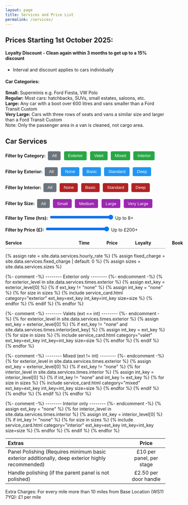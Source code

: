 ```yaml
---
layout: page
title: Services and Price List
permalink: /services/
---
```


## Prices Starting 1st October 2025:

#### Loyalty Discount - Clean again within 3 months to get up to a 15% discount 
 - Interval and discount applies to cars individually

#### Car Categories:
**Small:** Superminis e.g. Ford Fiesta, VW Polo  
**Regular:** Most cars: hatchbacks, SUVs, small estates, saloons, etc.  
**Large:** Any car with a boot over 600 litres and vans smaller than a Ford Transit Custom  
**Very Large:** Cars with three rows of seats and vans a similar size and larger than a Ford Transit Custom  
Note: Only the passenger area in a van is cleaned, not cargo area.  

<h2 style="margin-bottom:1rem;">Car Services</h2>

<!-- Filter Controls -->
<div style="margin-bottom:1rem;">
  <strong>Filter by Category:</strong>
  <button onclick="filterServices('all')" style="display:inline-block;padding:0.4rem 0.8rem;margin:0.2rem;
               background:#6c757d;color:#fff;border:none;border-radius:4px;cursor:pointer;">All</button>
  <button onclick="filterServices('exterior')" style="display:inline-block;padding:0.4rem 0.8rem;margin:0.2rem;
               background:#28a745;color:#fff;border:none;border-radius:4px;cursor:pointer;">Exterior</button>
  <button onclick="filterServices('valet')" style="display:inline-block;padding:0.4rem 0.8rem;margin:0.2rem;
               background:#28a745;color:#fff;border:none;border-radius:4px;cursor:pointer;">Valet</button>
  <button onclick="filterServices('mixed')" style="display:inline-block;padding:0.4rem 0.8rem;margin:0.2rem;
               background:#28a745;color:#fff;border:none;border-radius:4px;cursor:pointer;">Mixed</button>
  <button onclick="filterServices('interior')" style="display:inline-block;padding:0.4rem 0.8rem;margin:0.2rem;
               background:#28a745;color:#fff;border:none;border-radius:4px;cursor:pointer;">Interior</button>
</div>

<div style="margin-bottom:1rem;">
  <strong>Filter by Exterior:</strong>
  <button onclick="filterExterior('all')"
          style="display:inline-block;padding:0.4rem 0.8rem;margin:0.2rem;
                 background:#6c757d;color:#fff;border:none;border-radius:4px;cursor:pointer;">
    All
  </button>
  <button onclick="filterExterior('none')"
          style="display:inline-block;padding:0.4rem 0.8rem;margin:0.2rem;
                 background:#2196f3;color:#fff;border:none;border-radius:4px;cursor:pointer;">
    None
  </button>
  <button onclick="filterExterior('basic')"
          style="display:inline-block;padding:0.4rem 0.8rem;margin:0.2rem;
                 background:#2196f3;color:#fff;border:none;border-radius:4px;cursor:pointer;">
    Basic
  </button>
  <button onclick="filterExterior('standard')"
          style="display:inline-block;padding:0.4rem 0.8rem;margin:0.2rem;
                 background:#2196f3;color:#fff;border:none;border-radius:4px;cursor:pointer;">
    Standard
  </button>
  <button onclick="filterExterior('deep')"
          style="display:inline-block;padding:0.4rem 0.8rem;margin:0.2rem;
                 background:#2196f3;color:#fff;border:none;border-radius:4px;cursor:pointer;">
    Deep
  </button>
</div>

<div style="margin-bottom:1rem;">
  <strong>Filter by Interior:</strong>
  <button onclick="filterInterior('all')"
          style="display:inline-block;padding:0.4rem 0.8rem;margin:0.2rem;
                 background:#6c757d;color:#fff;border:none;border-radius:4px;cursor:pointer;">
    All
  </button>
  <button onclick="filterInterior('none')"
          style="display:inline-block;padding:0.4rem 0.8rem;margin:0.2rem;
                 background:#B22222;color:#fff;border:none;border-radius:4px;cursor:pointer;">
    None
  </button>
  <button onclick="filterInterior('basic')"
          style="display:inline-block;padding:0.4rem 0.8rem;margin:0.2rem;
                 background:#B22222;color:#fff;border:none;border-radius:4px;cursor:pointer;">
    Basic
  </button>
  <button onclick="filterInterior('standard')"
          style="display:inline-block;padding:0.4rem 0.8rem;margin:0.2rem;
                 background:#B22222;color:#fff;border:none;border-radius:4px;cursor:pointer;">
    Standard
  </button>
  <button onclick="filterInterior('deep')"
          style="display:inline-block;padding:0.4rem 0.8rem;margin:0.2rem;
                 background:#B22222;color:#fff;border:none;border-radius:4px;cursor:pointer;">
    Deep
  </button>
</div>

<div style="margin-bottom:1rem;">
  <strong>Filter by Size:</strong>
  <button onclick="filterSize('all')" style="display:inline-block;padding:0.4rem 0.8rem;margin:0.2rem;
               background:#6c757d;color:#fff;border:none;border-radius:4px;cursor:pointer;">All</button>
  <button onclick="filterSize('small')" style="display:inline-block;padding:0.4rem 0.8rem;margin:0.2rem;
               background:#9c27b0;color:#fff;border:none;border-radius:4px;cursor:pointer;">Small</button>
  <button onclick="filterSize('medium')" style="display:inline-block;padding:0.4rem 0.8rem;margin:0.2rem;
               background:#9c27b0;color:#fff;border:none;border-radius:4px;cursor:pointer;">Medium</button>
  <button onclick="filterSize('large')" style="display:inline-block;padding:0.4rem 0.8rem;margin:0.2rem;
               background:#9c27b0;color:#fff;border:none;border-radius:4px;cursor:pointer;">Large</button>
  <button onclick="filterSize('very-large')" style="display:inline-block;padding:0.4rem 0.8rem;margin:0.2rem;
               background:#9c27b0;color:#fff;border:none;border-radius:4px;cursor:pointer;">Very Large</button>
</div>

<div style="margin-bottom:1rem;">
  <strong>Filter by Time (hrs):</strong>
  <input type="range" id="timeSlider" min="1" max="8" value="8" step="1"
         oninput="updateTimeFilter(this.value)"
         style="width:200px;">
  <span id="timeValue">Up to 8+</span>
</div>

<div style="margin-bottom:1rem;">
  <strong>Filter by Price (£):</strong>
  <input type="range" id="priceSlider" min="10" max="200" value="200" step="10"
         oninput="updatePriceFilter(this.value)"
         style="width:200px;">
  <span id="priceValue">Up to £200+</span>
</div>

<!-- Service Cards -->
<div id="services-container" style="width:100%;max-width:1000px;margin:0 auto;">
    <div style="display:flex;align-items:center;gap:8px;
                font-weight:bold;border-bottom:2px solid #ccc;padding:0.5rem 0;">
    <div style="flex:1;min-width:200px;white-space:nowrap;">Service</div>
    <div style="flex:0 0 80px;text-align:center;white-space:nowrap;">Time</div>
    <div style="flex:0 0 80px;text-align:center;white-space:nowrap;">Price</div>
    <div style="flex:0 0 100px;text-align:center;white-space:nowrap;">Loyalty</div>
    <div style="flex:0 0 100px;text-align:center;white-space:nowrap;">Book</div>
    </div>

  {% assign rate = site.data.services.hourly_rate %}
  {% assign fixed_charge = site.data.services.fixed_charge | default: 0 %}
  {% assign sizes = site.data.services.sizes %}

  {%- comment -%} -------- Exterior only -------- {%- endcomment -%}
  {% for exterior_level in site.data.services.times.exterior %}
    {% assign ext_key = exterior_level[0] %}
    {% if ext_key != "none" %}
      {% assign int_key = "none" %}
      {% for size in sizes %}
        {% include service_card.html category="exterior" ext_key=ext_key int_key=int_key size=size %}
      {% endfor %}
    {% endif %}
  {% endfor %}

  {%- comment -%} -------- Valets (ext == int) -------- {%- endcomment -%}
  {% for exterior_level in site.data.services.times.exterior %}
    {% assign ext_key = exterior_level[0] %}
    {% if ext_key != "none" and site.data.services.times.interior[ext_key] %}
      {% assign int_key = ext_key %}
      {% for size in sizes %}
        {% include service_card.html category="valet" ext_key=ext_key int_key=int_key size=size %}
      {% endfor %}
    {% endif %}
  {% endfor %}

  {%- comment -%} -------- Mixed (ext != int) -------- {%- endcomment -%}
  {% for exterior_level in site.data.services.times.exterior %}
    {% assign ext_key = exterior_level[0] %}
    {% if ext_key != "none" %}
      {% for interior_level in site.data.services.times.interior %}
        {% assign int_key = interior_level[0] %}
        {% if int_key != "none" and int_key != ext_key %}
          {% for size in sizes %}
            {% include service_card.html category="mixed" ext_key=ext_key int_key=int_key size=size %}
          {% endfor %}
        {% endif %}
      {% endfor %}
    {% endif %}
  {% endfor %}

  {%- comment -%} -------- Interior only -------- {%- endcomment -%}
  {% assign ext_key = "none" %}
  {% for interior_level in site.data.services.times.interior %}
    {% assign int_key = interior_level[0] %}
    {% if int_key != "none" %}
      {% for size in sizes %}
        {% include service_card.html category="interior" ext_key=ext_key int_key=int_key size=size %}
      {% endfor %}
    {% endif %}
  {% endfor %}
</div>

<!-- Filtering Script -->
<script>
let currentCategory = 'all';
let currentExterior = 'all';
let currentInterior = 'all';
let currentSize = 'all';
let currentTime = 8;   // hours
let currentPrice = 200; // £

function filterServices(category) { currentCategory = category; applyFilters(); }
function filterExterior(depth) { currentExterior = depth; applyFilters(); }
function filterInterior(depth) { currentInterior = depth; applyFilters(); }
function filterSize(size) { currentSize = size; applyFilters(); }

function updateTimeFilter(val) {
  currentTime = parseInt(val);
  document.getElementById('timeValue').innerText = (val == 8) ? "Up to 8+" : "Up to " + val + " hrs";
  applyFilters();
}
function updatePriceFilter(val) {
  currentPrice = parseInt(val);
  document.getElementById('priceValue').innerText = (val == 200) ? "Up to £200+" : "Up to £" + val;
  applyFilters();
}

function applyFilters() {
  const cards = document.querySelectorAll('.service-card');
  cards.forEach(card => {
    const matchCategory = (currentCategory === 'all' || card.dataset.category === currentCategory);
    const matchExterior = (currentExterior === 'all' || card.dataset.exterior === currentExterior);
    const matchInterior = (currentInterior === 'all' || card.dataset.interior === currentInterior);
    const matchSize = (currentSize === 'all' || card.dataset.size === currentSize);

    const time = parseInt(card.dataset.time);
    const price = parseInt(card.dataset.price);
    const matchTime = (time <= currentTime || currentTime === 8); // 8 means 8+
    const matchPrice = (price <= currentPrice || currentPrice === 200); // 200 means 200+

    card.style.display = (matchCategory && matchExterior && matchInterior && matchSize && matchTime && matchPrice)
      ? 'flex'
      : 'none';
  });
}
</script>


| Extras | Price |
|:---|:---:|
| Panel Polishing (Requires minimum basic exterior additionally, deep exterior highly recommended) | £10 per panel, per stage | 
| Handle polishing (if the parent panel is not polished) | £2.50 per door handle |

Extra Charges:
For every mile more than 10 miles from Base Location (WS11 7YQ): £1 per mile



<script>
function showDescription(text) {
  alert(text);
}
</script>

<script type="text/javascript">
  (function (C, A, L) {
    let p = function (a, ar) { a.q.push(ar); };
    let d = C.document;
    C.Cal = C.Cal || function () {
      let cal = C.Cal; let ar = arguments;
      if (!cal.loaded) {
        cal.ns = {}; cal.q = cal.q || [];
        d.head.appendChild(d.createElement("script")).src = A;
        cal.loaded = true;
      }
      if (ar[0] === L) {
        const api = function () { p(api, arguments); };
        const namespace = ar[1];
        api.q = api.q || [];
        if (typeof namespace === "string") {
          cal.ns[namespace] = cal.ns[namespace] || api;
          p(cal.ns[namespace], ar);
          p(cal, ["initNamespace", namespace]);
        } else p(cal, ar);
        return;
      }
      p(cal, ar);
    };
  })(window, "https://app.cal.com/embed/embed.js", "init");
  Cal("init", { origin: "https://app.cal.com" });
</script>


<!-- Service Description Modal -->
<div id="serviceModal" style="display:none;position:fixed;top:0;left:0;width:100%;height:100%;
     background:rgba(0,0,0,0.6);z-index:9999;align-items:center;justify-content:center;">
  <div style="background:#fff;padding:1.5rem;border-radius:8px;max-width:500px;width:90%;position:relative;">
    <span onclick="closeServiceModal()" 
          style="position:absolute;top:0.5rem;right:0.75rem;cursor:pointer;font-size:1.2rem;font-weight:bold;">&times;</span>
    <div id="serviceModalContent" style="white-space:pre-line;"></div>
  </div>
</div>

<script>
function openServiceModal(text) {
  document.getElementById('serviceModalContent').innerText = text;
  document.getElementById('serviceModal').style.display = 'flex';
}
function closeServiceModal() {
  document.getElementById('serviceModal').style.display = 'none';
}
// Optional: close when clicking outside the box
document.getElementById('serviceModal').addEventListener('click', function(e) {
  if (e.target.id === 'serviceModal') closeServiceModal();
});
</script>